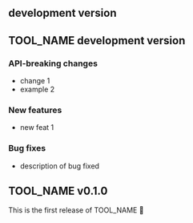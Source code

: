 ## development version

## TOOL_NAME development version

### API-breaking changes

- change 1
- example 2

### New features

- new feat 1

### Bug fixes

- description of bug fixed

## TOOL_NAME v0.1.0

This is the first release of TOOL_NAME 🎉
